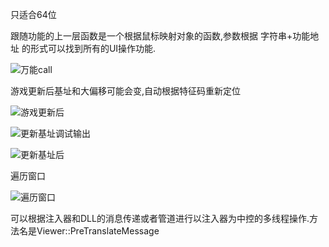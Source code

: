 只适合64位


跟随功能的上一层函数是一个根据鼠标映射对象的函数,参数根据 字符串+功能地址 的形式可以找到所有的UI操作功能.

![万能call](https://github.com/user-attachments/assets/87f44ea8-14f0-4a42-a276-c4d5d3d850cb)






游戏更新后基址和大偏移可能会变,自动根据特征码重新定位

![游戏更新后](https://github.com/user-attachments/assets/5400c649-3e1e-462b-97d8-c60e965ee5f9)

![更新基址调试输出](https://github.com/user-attachments/assets/badff842-f23e-4656-a2ed-eddc02628590)

![更新基址后](https://github.com/user-attachments/assets/f7498cd8-fef3-4c90-b39d-9632a316883c)



遍历窗口

![遍历窗口](https://github.com/user-attachments/assets/c93ac455-c1d2-43e0-8a5c-701eeeee56e9)

可以根据注入器和DLL的消息传递或者管道进行以注入器为中控的多线程操作.方法名是Viewer::PreTranslateMessage
